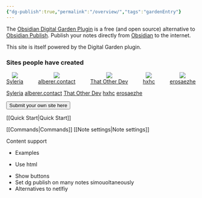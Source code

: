 ```yaml
---
{"dg-publish":true,"permalink":"/overview/","tags":"gardenEntry"}
---
```



The  [Obsidian Digital Garden Plugin](https://github.com/oleeskild/obsidian-digital-garden) is a free (and open source) alternative to [Obsidian Publish](https://obsidian.md/publish). 
Publish your notes directly from [Obsidian](https://obsidian.md/) to the internet.  

This site is itself powered by the Digital Garden plugin. 

### Sites people have created
<div style="display: flex; justify-content: space-between;">
	<div style="display: flex; flex-direction: column; justify-content: center;align-items: center">
		<img src="https://obsidian.md/images/site-demo-eleanor-notes.png"/>
		<a href="https://syleria.netlify.app/">Syleria</a>
	</div>
	<div style="display: flex; flex-direction: column; justify-content: center;align-items:center;">
		<img src="https://obsidian.md/images/site-demo-eleanor-notes.png"/>
		<a href="https://alberer.contact">alberer.contact</a>
	</div>
	<div style="display: flex; flex-direction: column; justify-content: center;align-items:center;">
		<img src="https://obsidian.md/images/site-demo-eleanor-notes.png"/>
		<a href="https://notes.thatother.dev/">That Other Dev</a>
	</div>
	<div style="display: flex; flex-direction: column; justify-content: center;align-items:center;">
		<img src="https://obsidian.md/images/site-demo-eleanor-notes.png"/>
		<a href="https://notes.hxhc.xyz/">hxhc</a>
	</div>
	<div style="display: flex; flex-direction: column; justify-content: center;align-items:center;">
		<img src="https://obsidian.md/images/site-demo-eleanor-notes.png"/>
		<a href="https://erosaezhe.netlify.app/">erosaezhe</a>
	</div>
</div>


[Syleria](https://syleria.netlify.app/)
[alberer.contact](alberer.contact)
[That Other Dev](https://notes.thatother.dev/)
[hxhc](https://notes.hxhc.xyz/)
[erosaezhe](https://erosaezhe.netlify.app/)

<a href="https://github.com/oleeskild/obsidian-digital-garden/issues/55" target="_blank">
	<button>Submit your own site here</button>
</a>

[[Quick Start\|Quick Start]]

[[Commands\|Commands]]
[[Note settings\|Note settings]]

Content support

* Examples

* Use html
- Show buttons
- Set dg publish on many notes simouoltaneously
- Alternatives to netlfiy